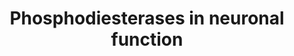 ---
annotations:
- id: DOID:11119
  parent: disease of mental health
  type: Disease Ontology
  value: Gilles de la Tourette syndrome
- id: DOID:14330
  parent: null
  type: Disease Ontology
  value: Parkinson's disease
- id: DOID:12858
  parent: null
  type: Disease Ontology
  value: Huntington's disease
- id: PW:0000272
  parent: signaling pathway
  type: Pathway Ontology
  value: neuron-to-neuron signaling pathways
- id: PW:0000394
  parent: signaling pathway
  type: Pathway Ontology
  value: dopamine signaling pathway
- id: PW:0000844
  parent: signaling pathway
  type: Pathway Ontology
  value: glutamate signaling pathway
- id: DOID:1094
  parent: disease of mental health
  type: Disease Ontology
  value: attention deficit hyperactivity disorder
- id: DOID:10652
  parent: null
  type: Disease Ontology
  value: Alzheimer's disease
- id: DOID:10933
  parent: disease of mental health
  type: Disease Ontology
  value: obsessive-compulsive disorder
- id: DOID:5419
  parent: disease of mental health
  type: Disease Ontology
  value: schizophrenia
- id: CL:0000540
  parent: animal cell
  type: Cell Type Ontology
  value: neuron
authors:
- Fehrhart
- Egonw
- MaintBot
description: Phosphodiesterases are enzymes which break phosphodiester bonds and play
  an importan role in signaling pathways, especially in second messenger pathways
  which involve cyclic AMP or GMP.
last-edited: 2019-09-17
organisms:
- Homo sapiens
redirect_from:
- /index.php/Pathway:WP4222
- /instance/WP4222
revision: null
schema-jsonld:
- '@context': https://schema.org/
  '@id': https://wikipathways.github.io/pathways/WP4222.html
  '@type': Dataset
  creator:
    '@type': Organization
    name: WikiPathways
  description: Phosphodiesterases are enzymes which break phosphodiester bonds and
    play an importan role in signaling pathways, especially in second messenger pathways
    which involve cyclic AMP or GMP.
  keywords:
  - ''
  - ADCY1
  - ADCY10
  - ADCY2
  - ADCY3
  - ADCY4
  - ADCY5
  - ADCY6
  - ADCY7
  - ADCY8
  - ADCY9
  - ADORA2A
  - AMP
  - AMPA
  - CHRNA7
  - CREB
  - CaMK
  - Caffeine
  - Calcium
  - Cilostazol
  - Cyclic AMP
  - Cyclic GMP
  - DARPP-32
  - DRD1
  - DRD2
  - Dopamine
  - GMP
  - GRIA1
  - GRIN1
  - GRIN2A
  - GRIN2B
  - GRIN2C
  - GRIN2D
  - GUCY1A2
  - GUCY1A3
  - GUCY1B2
  - GUCY1B3
  - L-Glutamate
  - NOS1
  - Nitric oxide
  - PDE
  - PDE10A
  - PDE11A
  - PDE12
  - PDE1A
  - PDE1B
  - PDE1C
  - PDE2A
  - PDE3A
  - PDE3B
  - PDE4A
  - PDE4B
  - PDE4C
  - PDE4D
  - PDE5A
  - PDE6A
  - PDE6B
  - PDE6C
  - PDE6D
  - PDE6G
  - PDE6H
  - PDE7A
  - PDE7B
  - PDE8A
  - PDE8B
  - PDE9A
  - PDE?
  - PKA
  - PKG
  - Rolipram
  - Sildenafil
  license: CC0
  name: Phosphodiesterases in neuronal function
seo: CreativeWork
title: Phosphodiesterases in neuronal function
wpid: WP4222
---